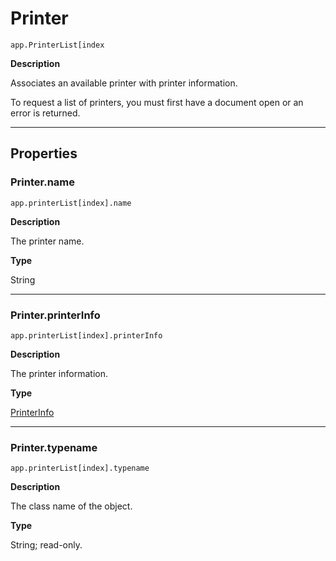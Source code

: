 # Printer

`app.PrinterList[index`

**Description**

Associates an available printer with printer information.

To request a list of printers, you must first have a document open or an error is returned.

---

## Properties

### Printer.name

`app.printerList[index].name`

**Description**

The printer name.

**Type**

String

---

### Printer.printerInfo

`app.printerList[index].printerInfo`

**Description**

The printer information.

**Type**

[PrinterInfo](PrinterInfo.md#jsobjref-printerinfo)

---

### Printer.typename

`app.printerList[index].typename`

**Description**

The class name of the object.

**Type**

String; read-only.
